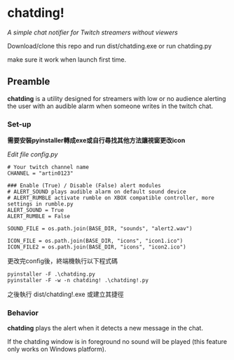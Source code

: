# chatding!

_A simple chat notifier for Twitch streamers without viewers_

Download/clone this repo and run dist/chatding.exe or run chatding.py  

make sure it work when launch first time.  

## Preamble

**chatding** is a utility designed for streamers with low or no audience alerting the user with an audible alarm when someone writes in the twitch chat.

### Set-up

**需要安裝pyinstaller轉成exe或自行尋找其他方法讓視窗更改icon**

_Edit file config.py_

```
# Your twitch channel name
CHANNEL = "artin0123"

### Enable (True) / Disable (False) alert modules
# ALERT_SOUND plays audible alarm on default sound device
# ALERT_RUMBLE activate rumble on XBOX compatible controller, more settings in rumble.py
ALERT_SOUND = True
ALERT_RUMBLE = False

SOUND_FILE = os.path.join(BASE_DIR, "sounds", "alert2.wav")

ICON_FILE = os.path.join(BASE_DIR, "icons", "icon1.ico")
ICON_FILE2 = os.path.join(BASE_DIR, "icons", "icon2.ico")
```
更改完config後，終端機執行以下程式碼
```
pyinstaller -F .\chatding.py
pyinstaller -F -w -n chatding! .\chatding!.py
```

之後執行 dist/chatding!.exe 或建立其捷徑

### Behavior

**chatding** plays the alert when it detects a new message in the chat.

If the chatding window is in foreground no sound will be played (this feature only works on Windows platform).
